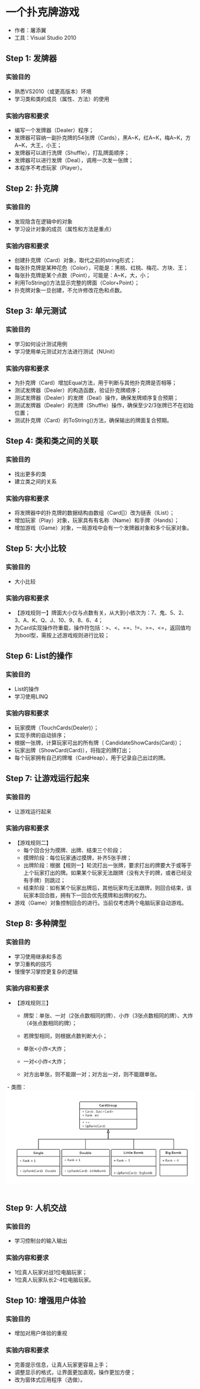 # 一个扑克牌游戏
- 作者：屠添翼
- 工具：Visual Studio 2010


## Step 1: 发牌器

### 实验目的

- 熟悉VS2010（或更高版本）环境
- 学习类和类的成员（属性、方法）的使用

### 实验内容和要求

- 编写一个发牌器（Dealer）程序；
- 发牌器可容纳一副扑克牌的54张牌（Cards），黑A~K，红A~K，梅A~K，方A~K，大王，小王；
- 发牌器可以进行洗牌（Shuffle），打乱牌面顺序；
- 发牌器可以进行发牌（Deal），调用一次发一张牌；
- 本程序不考虑玩家（Player）。


## Step 2: 扑克牌

### 实验目的

- 发现隐含在逻辑中的对象
- 学习设计对象的成员（属性和方法是重点）

### 实验内容和要求

- 创建扑克牌（Card）对象，取代之前的string形式；
- 每张扑克牌是某种花色（Color），可能是：黑桃、红桃、梅花、方块、王；
- 每张扑克牌是某个点数（Point），可能是：A~K，大，小；
- 利用ToString()方法显示完整的牌面（Color+Point）；
- 扑克牌对象一旦创建，不允许修改花色和点数。


## Step 3: 单元测试

### 实验目的

- 学习如何设计测试用例
- 学习使用单元测试对方法进行测试（NUnit）

### 实验内容和要求

- 为扑克牌（Card）增加Equal方法，用于判断与其他扑克牌是否相等；
- 测试发牌器（Dealer）的构造函数，验证扑克牌顺序；
- 测试发牌器（Dealer）的发牌（Deal）操作，确保发牌顺序复合预期；
- 测试发牌器（Dealer）的洗牌（Shuffle）操作，确保至少2/3张牌已不在初始位置；
- 测试扑克牌（Card）的ToString()方法，确保输出的牌面复合预期。


## Step 4: 类和类之间的关联

### 实验目的

- 找出更多的类
- 建立类之间的关系

### 实验内容和要求

- 将发牌器中的扑克牌的数据结构由数组（Card[]）改为链表（IList<Card>）；
- 增加玩家（Play）对象，玩家具有有名称（Name）和手牌（Hands）；
- 增加游戏（Game）对象，一局游戏中会有一个发牌器对象和多个玩家对象。

## Step 5: 大小比较

### 实验目的

- 大小比较

### 实验内容和要求

- 【游戏规则一】牌面大小仅与点数有关，从大到小依次为：7、鬼、5、2、3、A、K、Q、J、10、9、8、6、4；
- 为Card实现操作符重载，操作符包括：>、<、==、!=、>=、<=，返回值均为bool型，需按上述游戏规则进行比较；

## Step 6: List<T>的操作

### 实验目的

- List<T>的操作
- 学习使用LINQ

### 实验内容和要求

- 玩家摸牌（TouchCards(Dealer)）；
- 实现手牌的自动排序；
- 根据一张牌，计算玩家可出的所有牌（ CandidateShowCards(Card)）；
- 玩家出牌（ShowCard(Card)），将指定的牌打出；
- 每个玩家拥有自己的牌堆（CardHeap），用于记录自己出过的牌。

## Step 7: 让游戏运行起来

### 实验目的

- 让游戏运行起来

### 实验内容和要求

- 【游戏规则二】
  - 每个回合分为摸牌、出牌、结束三个阶段；
  - 摸牌阶段：每位玩家通过摸牌，补齐5张手牌；
  - 出牌阶段：根据【规则一】轮流打出一张牌，要求打出的牌要大于或等于上个玩家打出的牌。如果某个玩家无法跟牌（没有大于的牌，或者已经没有手牌）则跳过；
  - 结束阶段：如有某个玩家出牌后，其他玩家均无法跟牌，则回合结束，该玩家本回合胜，拥有下一回合优先摸牌和出牌的权力。
- 游戏（Game）对象控制回合的进行。当前仅考虑两个电脑玩家自动游戏。

## Step 8: 多种牌型

### 实验目的

- 学习使用继承和多态
- 学习重构的技巧
- 慢慢学习掌控更复杂的逻辑

### 实验内容和要求

- 【游戏规则三】

  - 牌型：单张、一对（2张点数相同的牌）、小炸（3张点数相同的牌）、大炸（4张点数相同的牌）；

  - 若牌型相同，则根据点数判断大小；

  - 单张<小炸<大炸；

  - 一对<小炸<大炸；

  - 对方出单张，则不能跟一对；对方出一对，则不能跟单张。
  
  - 类图：![CardGroup](CardGroup.png)
  
## Step 9: 人机交战

### 实验目的

- 学习控制台的输入输出

### 实验内容和要求

- 1位真人玩家对战1位电脑玩家；
- 1位真人玩家队长2-4位电脑玩家。

## Step 10: 增强用户体验

### 实验目的

- 增加对用户体验的重视

### 实验内容和要求

- 完善提示信息，让真人玩家更容易上手；
- 调整显示的格式，让界面更加直观，操作更加方便；
- 改为窗体式应用程序（选做）。
